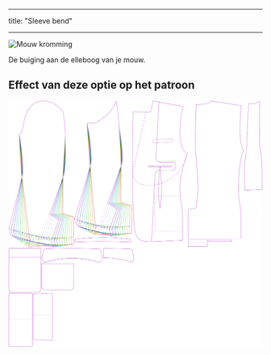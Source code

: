 - - -
title: "Sleeve bend"
- - -

![Mouw kromming](sleevebend.svg)

De buiging aan de elleboog van je mouw.

## Effect van deze optie op het patroon

![Deze afbeelding toont het effect van deze optie door meerdere varianten die een andere waarde hebben voor deze optie te vervangen](jaeger_sleevebend_sample.svg "Effect of this option on the pattern")

